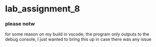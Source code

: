 # lab_assignment_8


### please notw ###

for some reason on my build in vscode, the program only outputs to the debug console, I just wanted to bring this up in case there was any issue
